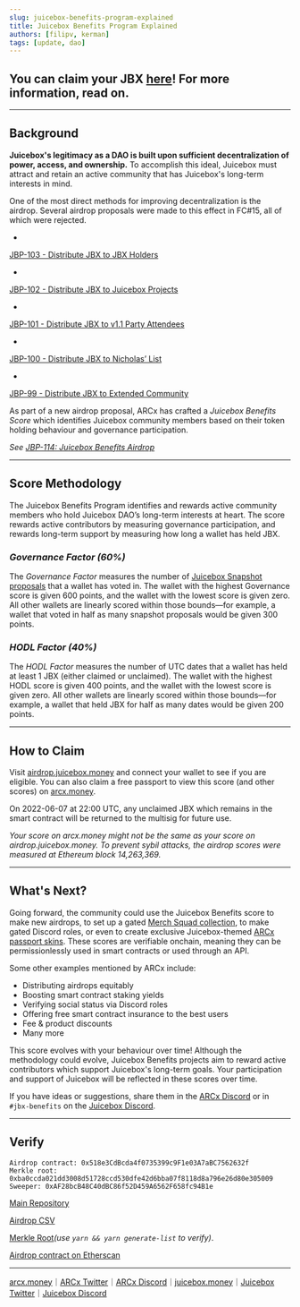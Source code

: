 ```yaml
---
slug: juicebox-benefits-program-explained
title: Juicebox Benefits Program Explained
authors: [filipv, kerman]
tags: [update, dao]
---
```


## You can claim your JBX [here](https://airdrop.juicebox.money)! For more information, read on.

---

## Background

**Juicebox's legitimacy as a DAO is built upon sufficient decentralization of power, access, and ownership.** To accomplish this ideal, Juicebox must attract and retain an active community that has Juicebox's long-term interests in mind.

One of the most direct methods for improving decentralization is the airdrop. Several airdrop proposals were made to this effect in FC#15, all of which were rejected.

- 
[JBP-103 - Distribute JBX to JBX Holders](https://snapshot.org/#/jbdao.eth/proposal/0xa6c744ee55ffb564382f1e2fc557bbf028d90c9680ae5a0518ce406d447baa65)

- 
[JBP-102 - Distribute JBX to Juicebox Projects](https://snapshot.org/#/jbdao.eth/proposal/0x76fee1735d40cc653e3b1a252dd9971771276c4c422950e9af144ff703845698)

- 
[JBP-101 - Distribute JBX to v1.1 Party Attendees](https://snapshot.org/#/jbdao.eth/proposal/0x58f7dceac28094185b90169a480abba8fff48dfeb8c93e32594ea508a2bbe038)

- 
[JBP-100 - Distribute JBX to Nicholas’ List](https://snapshot.org/#/jbdao.eth/proposal/0x292a00cd53b98fcd991ca82c989fdeb45593f7d0c68e1b61e53b4e08052e0a6f)

- 
[JBP-99 - Distribute JBX to Extended Community](https://snapshot.org/#/jbdao.eth/proposal/0x7e0e11843eff0851aa856fcdbbd73194da3c6f9287b91392b7ec0c7697899047)

As part of a new airdrop proposal, ARCx has crafted a *Juicebox Benefits Score* which identifies Juicebox community members based on their token holding behaviour and governance participation.

*See [JBP-114: Juicebox Benefits Airdrop](https://snapshot.org/#/jbdao.eth/proposal/0xd10c56f453851063665241417642352beaf8816aca062c29f98b1f5154ff3cdd)*

---

## Score Methodology

The Juicebox Benefits Program identifies and rewards active community members who hold Juicebox DAO’s long-term interests at heart. The score rewards active contributors by measuring governance participation, and rewards long-term support by measuring how long a wallet has held JBX.

### *Governance Factor (60%)*

The *Governance Factor* measures the number of [Juicebox Snapshot proposals](https://snapshot.org/#/jbdao.eth) that a wallet has voted in. The wallet with the highest Governance score is given 600 points, and the wallet with the lowest score is given zero. All other wallets are linearly scored within those bounds—for example, a wallet that voted in half as many snapshot proposals would be given 300 points.

### *HODL Factor (40%)*

The *HODL Factor* measures the number of UTC dates that a wallet has held at least 1 JBX (either claimed or unclaimed). The wallet with the highest HODL score is given 400 points, and the wallet with the lowest score is given zero. All other wallets are linearly scored within those bounds—for example, a wallet that held JBX for half as many dates would be given 200 points.

---

## How to Claim

Visit [airdrop.juicebox.money](https://airdrop.juicebox.money/) and connect your wallet to see if you are eligible. You can also claim a free passport to view this score (and other scores) on [arcx.money](https://arcx.money/).

On 2022-06-07 at 22:00 UTC, any unclaimed JBX which remains in the smart contract will be returned to the multisig for future use.

*Your score on arcx.money might not be the same as your score on airdrop.juicebox.money. To prevent sybil attacks, the airdrop scores were measured at Ethereum block 14,263,369.*

---

## What's Next?

Going forward, the community could use the Juicebox Benefits score to make new airdrops, to set up a gated [Merch Squad collection](https://juicebox.money/#/p/merchsquad), to make gated Discord roles, or even to create exclusive Juicebox-themed [ARCx passport skins](https://arcx.substack.com/p/introducing-defi-passport-skins?s=r). These scores are verifiable onchain, meaning they can be permissionlessly used in smart contracts or used through an API.

Some other examples mentioned by ARCx include:

- Distributing airdrops equitably
- Boosting smart contract staking yields
- Verifying social status via Discord roles
- Offering free smart contract insurance to the best users
- Fee & product discounts
- Many more

This score evolves with your behaviour over time! Although the methodology could evolve, Juicebox Benefits projects aim to reward active contributors which support Juicebox's long-term goals. Your participation and support of Juicebox will be reflected in these scores over time.

If you have ideas or suggestions, share them in the [ARCx Discord](https://discord.gg/arcx) or in `#jbx-benefits` on the [Juicebox Discord](https://discord.gg/6jXrJSyDFf).

---

## Verify

    Airdrop contract: 0x518e3CdBcda4f0735399c9F1e03A7aBC7562632f
    Merkle root: 0xba0ccda021dd3008d51728ccd530dfe42d6bba07f8118d8a796e26d80e305009
    Sweeper: 0xAF28bcB48C40dBC86f52D459A6562F658fc94B1e
    

[Main Repository](https://github.com/arcxmoney/juicebox-distribution)

[Airdrop CSV](https://github.com/arcxmoney/juicebox-distribution/blob/main/juicebox_benefits_final.csv)

[Merkle Root](https://github.com/arcxmoney/juicebox-distribution/blob/main/merkle.json)*(use `yarn && yarn generate-list` to verify)*.

[Airdrop contract on Etherscan](https://etherscan.io/address/0x518e3cdbcda4f0735399c9f1e03a7abc7562632f#readContract)

---

[arcx.money](https://arcx.money/passport/me)｜[ARCx Twitter](https://twitter.com/arcxmoney)｜[ARCx Discord](https://discord.gg/arcx)｜[juicebox.money](https://juicebox.money/#/)｜[Juicebox Twitter](https://twitter.com/juiceboxETH)｜[Juicebox Discord](https://discord.gg/6jXrJSyDFf)
